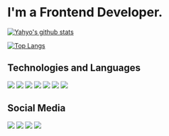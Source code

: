 # I'm a Frontend Developer.

<!-- yakhyo's github stats -->
[![Yahyo's github stats ](https://github-readme-stats.vercel.app/api?username=yakhyo04&show_icons=true&theme=dark)](https://github.com/yakhyo04/)
 
<!-- Most used languages  -->
[![Top Langs](https://github-readme-stats.vercel.app/api/top-langs/?username=yakhyo04&layout=compact)](https://github.com/anuraghazra/github-readme-stats)



<!-- ## Languages -->
<h2>Technologies and Languages</h2>
<div style="display: 'flex">
<img src="https://img.shields.io/badge/html5-%23E34F26.svg?style=for-the-badge&logo=html5&logoColor=white" />
<img src="https://img.shields.io/badge/css3-%231572B6.svg?style=for-the-badge&logo=css3&logoColor=white" /> 
<img src="https://img.shields.io/badge/SASS-hotpink.svg?style=for-the-badge&logo=SASS&logoColor=white"/> 
<img src="https://camo.githubusercontent.com/696cfad6a4a8599fb46eab92e56f5e7706eadb61edd811533b9136c0ebac0782/68747470733a2f2f696d672e736869656c64732e696f2f62616467652f426f6f7473747261702d3039303930393f7374796c653d666f722d7468652d6261646765266c6f676f3d426f6f747374726170266c6f676f436f6c6f723d453334463236"/> <img src="https://img.shields.io/badge/javascript-%23323330.svg?style=for-the-badge&logo=javascript&logoColor=%23F7DF1E"/> <img src="https://camo.githubusercontent.com/aa07dc0a3971b3f0a6e0f1d66fdcd071ff0d998dad8434a0ba990324e81d906a/68747470733a2f2f696d672e736869656c64732e696f2f62616467652f52656163742d3039303930393f7374796c653d666f722d7468652d6261646765266c6f676f3d5265616374266c6f676f436f6c6f723d363144414642"/>
<a href="https://github.com/yakhyo04" ><img src="https://img.shields.io/badge/github-%23121011.svg?style=for-the-badge&logo=github&logoColor=white" /></a>
</div>





<!-- Links -->

<h2>Social Media</h2>
<a href="https://www.linkedin.com/in/yakhyo-abdulkhakov-998719200"><img src="https://img.shields.io/badge/linkedin-%230077B5.svg?style=for-the-badge&logo=linkedin&logoColor=white"/></a>
<a href="https://t.me/yahyo_abdulhakov"><img src="https://img.shields.io/badge/Telegram-2CA5E0?style=for-the-badge&logo=telegram&logoColor=white"/></a>
<a href="https://instagram.com/yahyo_blog"><img src="https://img.shields.io/badge/instagram-%23E4405F.svg?style=for-the-badge&logo=Instagram&logoColor=white"/></a>
<a href="https://facebook.com/yahyo.abdulhaqov.1"><img src="https://img.shields.io/badge/Facebook-%231877F2.svg?style=for-the-badge&logo=Facebook&logoColor=white"/></a>
